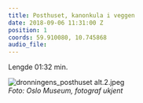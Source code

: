 ```yaml
---
title: Posthuset, kanonkula i veggen
date: 2018-09-06 11:31:00 Z
position: 1
coords: 59.910080, 10.745868
audio_file: 
---
```


Lengde 01:32 min.

![dronningens_posthuset alt.2.jpeg](/uploads/dronningens_posthuset%20alt.2.jpeg)  
*Foto: Oslo Museum, fotograf ukjent*